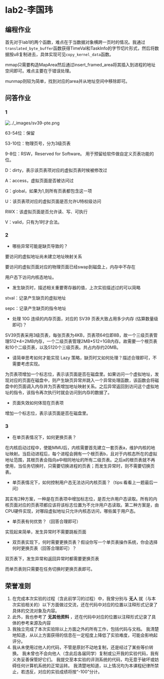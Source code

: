 # lab2-李国玮

## 编程作业

首先对于lab1的两个函数，难点在于当数据对象横跨一页时的情况。我通过`translated_byte_buffer`函数获得TimeVal和TaskInfo的字节切片形式，然后将数据按u8复制进去，具体实现可见`copy_kernel_data`函数。

mmap只需要构造MapArea然后通过insert_framed_area将其插入到进程的地址空间即可。难点主要在于错误处理。

munmap则较为简单，找到对应的area并从地址空间中移除即可。

## 问答作业

### 1

![../_images/sv39-pte.png](https://learningos.cn/rCore-Tutorial-Guide-2023A/_images/sv39-pte.png)

63-54位：保留

53-10位：物理页号，分为3级页表

9-8位：RSW，Reserved for Software。 用于预留给软件做自定义页表功能的位。

D：dirty，表示该页表项对应的虚拟页表时候被修改过

A：access，虚拟页面是否被访问过

G：global，如果为1,则所有页表都包含这一项

U：该页表项对应的虚拟页面是否允许U特权级访问

RWX：该虚拟页面是否允许读、写、可执行

V：valid，只有为1时才合法。

### 2

* 哪些异常可能是缺页导致的？

要访问的虚拟地址尚未建立地址映射关系

要访问的虚拟页面对应的物理页面已经swap到磁盘上，内存中不存在

用户态下访问内核态地址。

* 发生缺页时，描述相关重要寄存器的值，上次实验描述过的可以简略

stval：记录产生缺页的虚拟地址

sepc：记录产生缺页的指令地址

- 处理 10G 连续的内存页面，对应的 SV39 页表大致占用多少内存 (估算数量级即可)？

SV39页表采用3级页表，每张页表为4KB，页表项64位即8B，故一个三级页表管理512*4=2MB内存，一个二级页表管理2MB\*512=1GB内存。故需要一个根页表和10个二级页表，以及5120个三级页表。共占内存约20MB。

- 请简单思考如何才能实现 Lazy 策略，缺页时又如何处理？描述合理即可，不需要考虑实现。

为页表项增加一个标志位，表示该页面是否在磁盘里。如果访问一个虚拟地址，发现对应的页面在磁盘中，则产生缺页异常并跳入一个异常处理函数，该函数会将磁盘中的页面调入内存并为页表增加地址映射关系。之后异常返回到访问这个虚拟地址的指令，该指令再次执行时就会访问到内存的数据了。

* 页面失效如何体现在页表项

增加一个标志位，表示该页面是否在磁盘里。

### 3

- 在单页表情况下，如何更换页表？

在内核启动过程中，使能MMU后，内核需要首先建立一套页表a，维护内核的地址映射。当启动进程后，每个进程会拥有一个根页表b，且对于内核态所在的虚拟地址范围，其根页表会指向a中相同地址的所有二级页表。之后a的根页表就不再使用，当任务切换时，只需要切换进程的页表；而发生异常时，则不需要切换页表。

- 单页表情况下，如何控制用户态无法访问内核页面？（tips:看看上一题最后一问）

其实有2种方案，一种是在页表项中增加标志位，是否允许用户态读取。所有的内核页面对应的页表项都应该将该标志位置为不允许用户态读取。第二种方案是，由CPU硬件实现，对哪段虚拟地址只允许内核态访问，哪些属于用户态。

- 单页表有何优势？（回答合理即可）

实现起来简单，发生异常时不需要跳板页面

* 双页表实现下，何时需要更换页表？假设你写一个单页表操作系统，你会选择何时更换页表（回答合理即可）？

双页表下，发生异常和返回异常时都需要更换页表

而单页表则只需要在任务切换时更换页表即可。

## 荣誉准则

1. 在完成本次实验的过程（含此前学习的过程）中，我曾分别与 **无人** 就（与本次实验相关的）以下方面做过交流，还在代码中对应的位置以注释形式记录了具体的交流对象及内容。
2. 此外，我也参考了 **无其他资料** ，还在代码中对应的位置以注释形式记录了具体的参考来源及内容
3. 我独立完成了本次实验除以上方面之外的所有工作，包括代码与文档。 我清楚地知道，从以上方面获得的信息在一定程度上降低了实验难度，可能会影响起评分。
4. 我从未使用过他人的代码，不管是原封不动地复制，还是经过了某些等价转换。 我未曾也不会向他人（含此后各届同学）复制或公开我的实验代码，我有义务妥善保管好它们。 我提交至本实验的评测系统的代码，均无意于破坏或妨碍任何计算机系统的正常运转。 我清楚地知道，以上情况均为本课程纪律所禁止，若违反，对应的实验成绩将按“-100”分计。